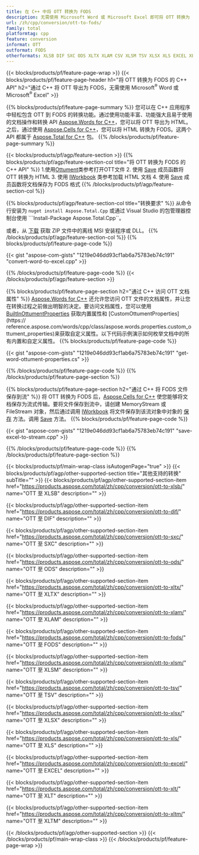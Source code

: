 ```yaml
---
title: 在 C++ 中将 OTT 转换为 FODS
description: 无需使用 Microsoft Word 或 Microsoft Excel 即可将 OTT 转换为 FODS 的 C++ API
url: /zh/cpp/conversion/ott-to-fods/
family: total
platformtag: cpp
feature: conversion
informat: OTT
outformat: FODS
otherformats: XLSB DIF SXC ODS XLTX XLAM CSV XLSM TSV XLSX XLS EXCEL XLT XLTM
---
```

{{< blocks/products/pf/feature-page-wrap >}}
{{< blocks/products/pf/feature-page-header h1="将 OTT 转换为 FODS 的 C++ API" h2="通过 C++ 将 OTT 导出为 FODS，无需使用 Microsoft<sup>&reg;</sup> Word 或 Microsoft<sup>&reg;</sup> Excel" >}}

{{% blocks/products/pf/feature-page-summary %}}
您可以在 C++ 应用程序中轻松包含 OTT 到 FODS 的转换功能。通过使用功能丰富、功能强大且易于使用的文档操作和转换 API [Aspose.Words for C++](https://products.aspose.com/words/cpp/)，您可以将 OTT 导出为 HTML。之后，通过使用 [Aspose.Cells for C++](https://products.aspose.com/cells/cpp/)，您可以将 HTML 转换为 FODS。这两个 API 都属于 [Aspose.Total for C++](https://products.aspose.com/total/cpp/) 包。 
{{% /blocks/products/pf/feature-page-summary  %}}

{{< blocks/products/pf/agp/feature-section >}}
{{% blocks/products/pf/agp/feature-section-col title="将 OTT 转换为 FODS 的 C++ API" %}}
1.使用[Ottument](https://reference.aspose.com/words/cpp/class/aspose.words.ottument)类参考打开OTT文件
2. 使用 [Save](https://reference.aspose.com/words/cpp/class/aspose.words.ottument#save_string_saveformat) 成员函数将 OTT 转换为 HTML
3. 使用 [IWorkbook](https://reference.aspose.com/cells/cpp/class/aspose.cells.i_workbook) 类参考加载 HTML 文档
4. 使用 [Save](https://reference.aspose.com/cells/cpp/class/aspose.cells.i_workbook#a5dc7de23f7ceba76a05dc1d49f51502e) 成员函数将文档保存为 FODS 格式
{{% /blocks/products/pf/agp/feature-section-col %}}

{{% blocks/products/pf/agp/feature-section-col title="转换要求" %}}
从命令行安装为 ```nuget install Aspose.Total.Cpp``` 或通过 Visual Studio 的包管理器控制台使用 ```Install-Package Aspose.Total.Cpp``。

或者，从 [下载](https://downloads.aspose.com/total/cpp) 获取 ZIP 文件中的离线 MSI 安装程序或 DLL。
{{% /blocks/products/pf/agp/feature-section-col %}}
{{% blocks/products/pf/feature-page-code %}}

{{< gist "aspose-com-gists" "1219e046dd93cf1ab6a75783eb74c191" "convert-word-to-excel.cpp" >}}


{{% /blocks/products/pf/feature-page-code %}}
{{< /blocks/products/pf/agp/feature-section >}}

{{% blocks/products/pf/feature-page-section  h2="通过 C++ 访问 OTT 文档属性" %}}
[Aspose.Words for C++](https://products.aspose.com/words/cpp/) 还允许您访问 OTT 文件的文档属性，并让您在转换过程之前做出明智的决定。要访问文档属性，您可以使用 [BuiltInOttumentProperties](https://reference.aspose.com/words/cpp/class/aspose.words.properties.built_in_ottument_properties) 获取内置属性和 [CustomOttumentProperties](https:// reference.aspose.com/words/cpp/class/aspose.words.properties.custom_ottument_properties)来获取自定义属性。以下代码示例演示如何枚举文档中的所有内置和自定义属性。
{{% blocks/products/pf/feature-page-code %}}

{{< gist "aspose-com-gists" "1219e046dd93cf1ab6a75783eb74c191" "get-word-ottument-properties.cs" >}}
{{% /blocks/products/pf/feature-page-code  %}}
{{% /blocks/products/pf/feature-page-section %}}

{{% blocks/products/pf/feature-page-section  h2="通过 C++ 将 FODS 文件保存到流" %}}
将 OTT 转换为 FODS 后，[Aspose.Cells for C++](https://products.aspose.com/cells/cpp/) 使您能够将文档保存为流式传输。要将文件保存到流中，请创建 MemoryStream 或 FileStream 对象，然后通过调用 [IWorkbook](https://reference.aspose.com/cells/cpp/class/aspose.cells.i_workbook) 将文件保存到该流对象中对象的 [保存](https://reference.aspose.com/cells/cpp/class/aspose.cells.i_workbook#a77072cfb929787df9ad1f38b02f58349) 方法。调用 [Save](https://reference.aspose.com/cells/cpp/class/aspose.cells.i_workbook#a77072cfb929787df9ad1f38b02f58349) 方法。
{{% blocks/products/pf/feature-page-code %}}

{{< gist "aspose-com-gists" "1219e046dd93cf1ab6a75783eb74c191" "save-excel-to-stream.cpp" >}}
{{% /blocks/products/pf/feature-page-code  %}}
{{% /blocks/products/pf/feature-page-section %}}

{{< blocks/products/pf/main-wrap-class isAutogenPage="true" >}}
{{< blocks/products/pf/agp/other-supported-section title="其他支持的转换" subTitle="" >}}
{{< blocks/products/pf/agp/other-supported-section-item href="https://products.aspose.com/total/zh/cpp/conversion/ott-to-xlsb/" name="OTT 至 XLSB" description="" >}}

{{< blocks/products/pf/agp/other-supported-section-item href="https://products.aspose.com/total/zh/cpp/conversion/ott-to-dif/" name="OTT 至 DIF" description="" >}}

{{< blocks/products/pf/agp/other-supported-section-item href="https://products.aspose.com/total/zh/cpp/conversion/ott-to-sxc/" name="OTT 至 SXC" description="" >}}

{{< blocks/products/pf/agp/other-supported-section-item href="https://products.aspose.com/total/zh/cpp/conversion/ott-to-ods/" name="OTT 至 ODS" description="" >}}

{{< blocks/products/pf/agp/other-supported-section-item href="https://products.aspose.com/total/zh/cpp/conversion/ott-to-xltx/" name="OTT 至 XLTX" description="" >}}

{{< blocks/products/pf/agp/other-supported-section-item href="https://products.aspose.com/total/zh/cpp/conversion/ott-to-xlam/" name="OTT 至 XLAM" description="" >}}

{{< blocks/products/pf/agp/other-supported-section-item href="https://products.aspose.com/total/zh/cpp/conversion/ott-to-fods/" name="OTT 至 FODS" description="" >}}

{{< blocks/products/pf/agp/other-supported-section-item href="https://products.aspose.com/total/zh/cpp/conversion/ott-to-xlsm/" name="OTT 至 XLSM" description="" >}}

{{< blocks/products/pf/agp/other-supported-section-item href="https://products.aspose.com/total/zh/cpp/conversion/ott-to-tsv/" name="OTT 至 TSV" description="" >}}

{{< blocks/products/pf/agp/other-supported-section-item href="https://products.aspose.com/total/zh/cpp/conversion/ott-to-xlsx/" name="OTT 至 XLSX" description="" >}}

{{< blocks/products/pf/agp/other-supported-section-item href="https://products.aspose.com/total/zh/cpp/conversion/ott-to-xls/" name="OTT 至 XLS" description="" >}}

{{< blocks/products/pf/agp/other-supported-section-item href="https://products.aspose.com/total/zh/cpp/conversion/ott-to-excel/" name="OTT 至 EXCEL" description="" >}}

{{< blocks/products/pf/agp/other-supported-section-item href="https://products.aspose.com/total/zh/cpp/conversion/ott-to-xlt/" name="OTT 至 XLT" description="" >}}

{{< blocks/products/pf/agp/other-supported-section-item href="https://products.aspose.com/total/zh/cpp/conversion/ott-to-xltm/" name="OTT 至 XLTM" description="" >}}


{{< /blocks/products/pf/agp/other-supported-section >}}
{{< /blocks/products/pf/main-wrap-class >}}
{{< /blocks/products/pf/feature-page-wrap >}}